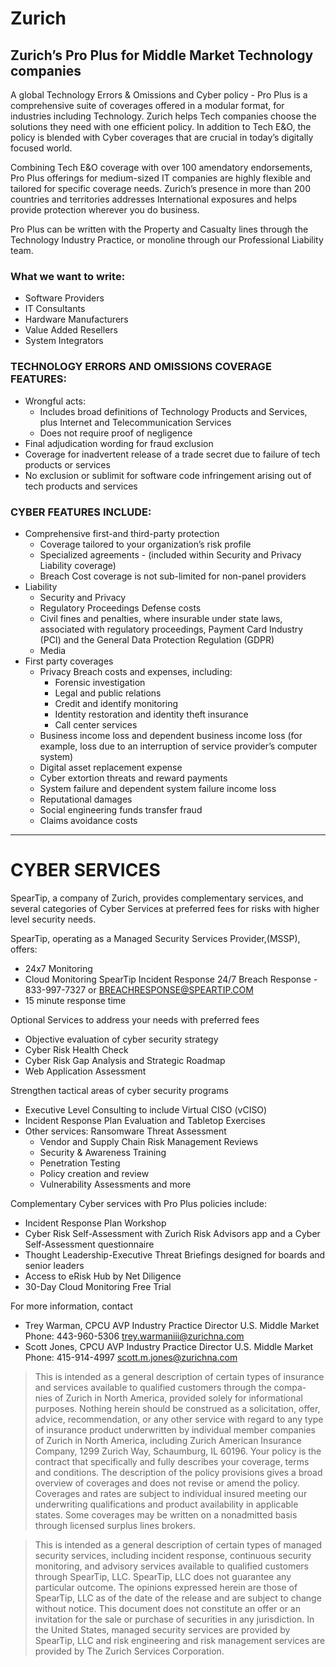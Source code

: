 
# Zurich
## Zurich’s Pro Plus for Middle Market Technology companies

A global Technology Errors & Omissions and Cyber policy - Pro Plus is a comprehensive suite of coverages offered in a modular format, for industries including Technology. Zurich helps Tech companies choose the solutions they need with one efficient policy. In addition to Tech E&O, the policy is blended with Cyber coverages that are crucial in today’s digitally focused world.

Combining Tech E&O coverage with over 100 amendatory endorsements, Pro Plus offerings for medium-sized IT companies are highly flexible and tailored for specific coverage needs. Zurich’s presence in more than 200 countries and territories addresses International exposures and helps provide protection wherever you do business.

Pro Plus can be written with the Property and Casualty lines through the Technology Industry Practice, or monoline through our Professional Liability team.

### What we want to write:
- Software Providers
- IT Consultants
- Hardware Manufacturers
- Value Added Resellers
- System Integrators

### TECHNOLOGY ERRORS AND OMISSIONS COVERAGE FEATURES:
- Wrongful acts:
  - Includes broad definitions of Technology Products and Services, plus Internet and Telecommunication Services
  - Does not require proof of negligence
- Final adjudication wording for fraud exclusion
- Coverage for inadvertent release of a trade secret due to failure of tech products or services
- No exclusion or sublimit for software code infringement arising out of tech products and services

### CYBER FEATURES INCLUDE:
- Comprehensive first-and third-party protection
  - Coverage tailored to your organization’s risk profile
  - Specialized agreements - (included within Security and Privacy Liability coverage)
  - Breach Cost coverage is not sub-limited for non-panel providers
- Liability
  - Security and Privacy
  - Regulatory Proceedings Defense costs
  - Civil fines and penalties, where insurable under state laws, associated with regulatory proceedings, Payment Card Industry (PCI) and the General Data Protection Regulation (GDPR)
  - Media
- First party coverages
  - Privacy Breach costs and expenses, including:
    - Forensic investigation
    - Legal and public relations
    - Credit and identify monitoring
    - Identity restoration and identity theft insurance
    - Call center services
  - Business income loss and dependent business income loss (for example, loss due to an interruption of service provider’s computer system)
  - Digital asset replacement expense
  - Cyber extortion threats and reward payments
  - System failure and dependent system failure income loss
  - Reputational damages
  - Social engineering funds transfer fraud
  - Claims avoidance costs


---



# CYBER SERVICES

SpearTip, a company of Zurich, provides complementary services, and several categories of Cyber Services at preferred fees for risks with higher level security needs.

SpearTip, operating as a Managed Security Services Provider,(MSSP), offers:
- 24x7 Monitoring
- Cloud Monitoring
SpearTip Incident Response 24/7 Breach Response - 833-997-7327 or BREACHRESPONSE@SPEARTIP.COM
- 15 minute response time

Optional Services to address your needs with preferred fees
- Objective evaluation of cyber security strategy
- Cyber Risk Health Check
- Cyber Risk Gap Analysis and Strategic Roadmap
- Web Application Assessment

Strengthen tactical areas of cyber security programs
- Executive Level Consulting to include Virtual CISO (vCISO)
- Incident Response Plan Evaluation and Tabletop Exercises
- Other services: Ransomware Threat Assessment
  - Vendor and Supply Chain Risk Management Reviews
  - Security & Awareness Training
  - Penetration Testing
  - Policy creation and review
  - Vulnerability Assessments and more

Complementary Cyber services with Pro Plus policies include:
- Incident Response Plan Workshop
- Cyber Risk Self-Assessment with Zurich Risk Advisors app and a Cyber Self-Assessment questionnaire
- Thought Leadership-Executive Threat Briefings designed for boards and senior leaders
- Access to eRisk Hub by Net Diligence
- 30-Day Cloud Monitoring Free Trial

For more information, contact
- Trey Warman, CPCU
  AVP Industry Practice Director
  U.S. Middle Market
  Phone: 443-960-5306
  trey.warmaniii@zurichna.com
- Scott Jones, CPCU
  AVP Industry Practice Director
  U.S. Middle Market
  Phone: 415-914-4997
  scott.m.jones@zurichna.com

> This is intended as a general description of certain types of insurance and services available to qualified customers through the compa-
> nies of Zurich in North America, provided solely for informational purposes. Nothing herein should be construed as a solicitation, offer,
> advice, recommendation, or any other service with regard to any type of insurance product underwritten by individual member companies
> of Zurich in North America, including Zurich American Insurance Company, 1299 Zurich Way, Schaumburg, IL 60196. Your policy is the
> contract that specifically and fully describes your coverage, terms and conditions. The description of the policy provisions gives a broad
> overview of coverages and does not revise or amend the policy. Coverages and rates are subject to individual insured meeting our
> underwriting qualifications and product availability in applicable states. Some coverages may be written on a nonadmitted basis through
> licensed surplus lines brokers.

> This is intended as a general description of certain types of managed security services, including incident response, continuous security
> monitoring, and advisory services available to qualified customers through SpearTip, LLC. SpearTip, LLC does not guarantee any particular
> outcome. The opinions expressed herein are those of SpearTip, LLC as of the date of the release and are subject to change without notice.
> This document does not constitute an offer or an invitation for the sale or purchase of securities in any jurisdiction.
> In the United States, managed security services are provided by SpearTip, LLC and risk engineering and risk management services are
> provided by The Zurich Services Corporation.

